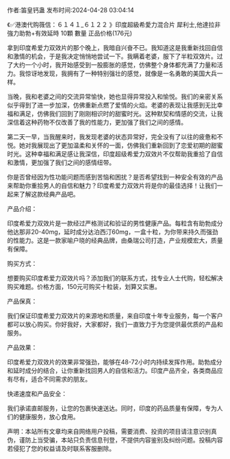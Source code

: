 <p>作者:笛皇钙蛊 发布时间:2024-04-28 03:04:14</p>
<p>《✅港澳代购薇信：６１４１_６１２２ 》印度超級希愛力混合片 犀利士,他達拉非 強力助勃+有效延時 10顆 數量 正品价格(176元) </p>
									<p>拿到印度希爱力双效片的那个晚上，我暗自兴奋不已。我知道这是我重新找回自信和激情的机会，于是我决定悄悄地尝试一下。我瞒着老婆，服下了半粒双效片。过了大约一个小时，我开始感受到一股膨胀的感觉，仿佛整个身体都充满了力量和活力。我惊讶地发现，我拥有了一种特别强壮的感觉，就像是一名勇敢的美国大兵一样。</p><p></p><p>当晚，我和老婆之间的交流异常愉快，她也显得异常投入和愉悦。我们的亲密关系似乎得到了进一步加深，仿佛重新点燃了爱情的火焰。老婆的表现让我感到无比幸福和满足，仿佛我们回到了刚刚相识时的甜蜜时光。这种默契和情感的交流，让我深信着这种药物不仅改善了我的性能力，更加强了我们之间的感情。</p><p></p><p>第二天一早，当我醒来时，我发现老婆的状态异常好，完全没有了以往的疲惫和不悦。她对我展现出了更加温柔和关怀的一面，仿佛我们重新回到了恋爱初期的甜蜜时光。这种幸福和满足感让我深信，印度超级希爱力双效片不仅帮助我重拾了自信和激情，更加强了我们之间的感情纽带。</p><p></p><p></p><p></p><p>你是否曾经因为性功能问题而感到苦恼和困扰？是否希望找到一种安全有效的产品来帮助你重拾男人的自信和魅力？印度希爱力双效片将是你的最佳选择！让我们一起来了解这款经典产品吧。</p><p></p><p>产品介绍：</p><p></p><p>印度希爱力双效片是一款经过严格测试和验证的男性健康产品。每粒含有助勃成分他达那非20-40mg，延时成分达泊西汀60mg，一盒十粒，为你带来持久而强劲的性能力。这是一款家喻户晓的经典品牌，由桑瑞公司打造，产业规模宏大，质量有保障。</p><p></p><p>购买方式：</p><p></p><p>想要购买印度希爱力双效片吗？添加我们的联系方式，找专业人士代购，轻松解决购买难题。价格方面，150元可购买十粒装，划算又实惠。</p><p></p><p>产品保真：</p><p></p><p>我们保证印度希爱力双效片的来源地和质量，来自印度十年专业服务，每一个客户都可以放心购买。你好我好，大家都好，我们一直致力于为您提供最优质的产品和服务。</p><p></p><p>产品效果：</p><p></p><p>印度希爱力双效片的效果非常强劲，能够在48-72小时内持续发挥作用。助勃成分和延时成分的结合，让你重新找回男人的自信和活力。印度产品齐全，各类商品应有尽有，适合不同需求的朋友。</p><p></p><p>快递速度和产品安全：</p><p></p><p>我们承诺直邮服务，让您的包裹快速送达。同时，印度的药品质量有保障，专为人们的健康服务，放心食用。</p>				声明：本站所有文章均来自网络用户投稿，需要消费、投资的项目请注意识别真伪，谨防上当受骗，本站只负责信息刊登，不提供内容鉴别及纠纷问题。投稿内容若侵犯了您的权益请及时联系客服删除。				
